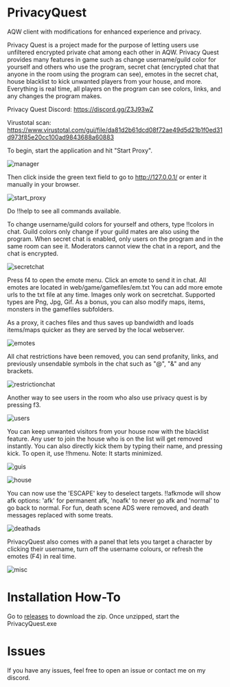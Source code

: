 # PrivacyQuest
AQW client with modifications for enhanced experience and privacy.

Privacy Quest is a project made for the purpose of letting users use unfiltered encrypted private chat among each other in AQW. Privacy Quest provides many features in game such as change username/guild color for yourself and others who use the program, secret chat (encrypted chat that anyone in the room using the program can see), emotes in the secret chat, house blacklist to kick unwanted players from your house, and more. Everything is real time, all players on the program can see colors, links, and any changes the program makes.

Privacy Quest Discord: https://discord.gg/Z3J93wZ

Virustotal scan: https://www.virustotal.com/gui/file/da81d2b61dcd08f72ae49d5d21b1f0ed31d973f85e20cc100ad9843688a60883

To begin, start the application and hit "Start Proxy".

![manager](https://raw.githubusercontent.com/Miyah-chan/PrivacyQuest/main/images/manager.png)

Then click inside the green text field to go to http://127.0.0.1/ or enter it manually in your browser.

![start_proxy](https://raw.githubusercontent.com/Miyah-chan/PrivacyQuest/main/images/activate_proxy.png)

Do !!help to see all commands available.

To change username/guild colors for yourself and others, type !!colors in chat. Guild colors only change if your guild mates are also using the program. When secret chat is enabled, only users on the program and in the same room can see it. Moderators cannot view the chat in a report, and the chat is encrypted.

![secretchat](https://raw.githubusercontent.com/Miyah-chan/PrivacyQuest/main/images/secretchat.png)

Press f4 to open the emote menu. Click an emote to send it in chat. All emotes are located in web/game/gamefiles/em.txt You can add more emote urls to the txt file at any time. Images only work on secretchat. Supported types are Png, Jpg, Gif. As a bonus, you can also modify maps, items, monsters in the gamefiles subfolders.

As a proxy, it caches files and thus saves up bandwidth and loads items/maps quicker as they are served by the local webserver.

![emotes](https://raw.githubusercontent.com/Miyah-chan/PrivacyQuest/main/images/emotes.png)

All chat restrictions have been removed, you can send profanity, links, and previously unsendable symbols in the chat such as "@", "&" and any brackets.

![restrictionchat](https://raw.githubusercontent.com/Miyah-chan/PrivacyQuest/main/images/chat_restrictions_removed.png)

Another way to see users in the room who also use privacy quest is by pressing f3.

![users](https://raw.githubusercontent.com/Miyah-chan/PrivacyQuest/main/images/users.png)

You can keep unwanted visitors from your house now with the blacklist feature. Any user to join the house who is on the list will get removed instantly. You can also directly kick them by typing their name, and pressing kick. To open it, use !!hmenu. Note: It starts minimized.

![guis](https://raw.githubusercontent.com/Miyah-chan/PrivacyQuest/main/images/gui.png)

![house](https://raw.githubusercontent.com/Miyah-chan/PrivacyQuest/main/images/kicked.png)

You can now use the 'ESCAPE' key to deselect targets.
!!afkmode will show afk options:
'afk' for permanent afk, 'noafk' to never go afk and 'normal' to go back to normal.
For fun, death scene ADS were removed, and death messages replaced with some treats.

![deathads](https://raw.githubusercontent.com/Miyah-chan/PrivacyQuest/main/images/adless.png)

PrivacyQuest also comes with a panel that lets you target a character by clicking their username, turn off the username colours, or refresh the emotes (F4) in real time.

![misc](https://raw.githubusercontent.com/Miyah-chan/PrivacyQuest/main/images/misc.png)

# Installation How-To
Go to [releases](https://github.com/Miyah-chan/PrivacyQuest/releases/) to download the zip.
Once unzipped, start the PrivacyQuest.exe

# Issues
If you have any issues, feel free to open an issue or contact me on my discord.

